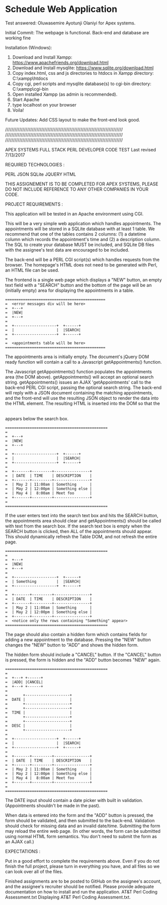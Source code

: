 # Schedule Web Application
Test answered: Oluwasemire Ayotunji Olaniyi for Apex systems.

Initial Commit: The webpage is functional. Back-end and database are working fine

Installation (Windows): 
1. Download and Install Xampp: https://www.apachefriends.org/download.html
2. Download and Install mysqlite: https://www.sqlite.org/download.html
3. Copy index.html, css and js directories to htdocs in Xampp directory: C:\xampp\htdocs
4. Copy cgi, perl scripts and mysqlite database(s) to cgi-bin directory: C:\xampp\cgi-bin
5. Open installed Xampp (as admin is recommended).
6. Start Apache
7. type localhost on your browser
8. Voila!

Future Updates: Add CSS layout to make the front-end look good.

///////////////////////////////////////////////////////////////////////////
///////////////////////////////////////////////////////////////////////////
///////////////////////////////////////////////////////////////////////////

APEX SYSTEMS FULL STACK PERL DEVELOPER CODE TEST
Last revised 7/13/2017

REQUIRED TECHNOLOGIES : 

PERL
JSON
SQLite
JQUERY
HTML

THIS ASSIGNEMENT IS TO BE COMPLETED FOR APEX SYSTEMS, PLEASE DO NOT INCLUDE
REFERENCE TO ANY OTHER COMPANIES IN YOUR CODE.

PROJECT REQUIREMENTS : 

This application will be tested in an Apache environment using CGI.

This will be a very simple web application which handles appointments.
The appointments will be stored in a SQLite database with at least 1 table. 
We recommend that one of the tables contains 2 columns:
	(1) a datetime column which records the appointment's time and 
	(2) a description column.
The SQL to create your database MUST be included, and SQLite DB files with the
assignee's test data are encouraged to be included.

The back-end will be a PERL CGI script(s) which handles requests from the
browser. The homepage's HTML does not need to be generated with Perl, an HTML
file can be used.

The frontend is a single web page which displays a "NEW" button, an
empty text field with a "SEARCH" button and the bottom of the page will
be an (initially empty) area for displaying the appointments in a table.

	=============================================
	=  <error messages div will be here>
	=  +---+
	=  |NEW|
	=  +---+
	=  
	=  +-------------------+  +------+
	=  |                   |  |SEARCH|
	=  +-------------------+  +------+
	=
	=  <appointments table will be here>
	=============================================

The appointments area is initially empty. The document's jQuery DOM
ready function will contain a call to a Javascript
getAppointments() function.

The Javascript getAppointments() function populates the appointments area
(the DOM above). getAppointments() will accept an optional search string.
getAppointments() issues an AJAX 'getAppointments' call to the back-end PERL CGI
script, passing the optional search string. The back-end will reply with a JSON
document containing the matching appointments, and the front-end will use the
resulting JSON object to render the data into the HTML <table> element. The
resulting HTML is inserted into the DOM so that the <table> appears below the
search box.

	==============================================
	=  
	=  +---+
	=  |NEW|
	=  +---+
	=  
	=  +-------------------+  +------+
	=  |                   |  |SEARCH|
	=  +-------------------+  +------+
	=  
	=  +-------+---------+----------------+
	=  | DATE  | TIME    | DESCRIPTION    |
	=  +-------+---------+----------------+
	=  | May 2 | 11:00am | Something      |
	=  | May 2 | 12:00pm | Something else |
	=  | May 4 |  8:00am | Meet foo       |
	=  +-------+---------+----------------+
	=  
	==============================================

If the user enters text into the search text box and hits the SEARCH
button, the appointments area should clear and getAppointments() should
be called with text from the search box.  If the search text box is empty
when the SEARCH button is clicked, then ALL of the appointments should appear.
This should dynamically refresh the Table DOM, and not refresh the entire page.

	==============================================
	=  
	=  +---+
	=  |NEW|
	=  +---+
	=  
	=  +-------------------+  +------+
	=  | Something         |  |SEARCH|
	=  +-------------------+  +------+
	=  
	=  +-------+---------+----------------+
	=  | DATE  | TIME    | DESCRIPTION    |
	=  +-------+---------+----------------+
	=  | May 2 | 11:00am | Something      |
	=  | May 2 | 12:00pm | Something else |
	=  +-------+---------+----------------+
	=  <notice only the rows containing "Something" appear>
	==============================================

The page should also contain a hidden form which contains fields for
adding a new appointment to the database.  Pressing the "NEW" button
changes the "NEW" button to "ADD" and shows the hidden form.

The hidden form should include a "CANCEL" button.  If the "CANCEL" button is
pressed, the form is hidden and the "ADD" button becomes "NEW" again.

	==============================================
	=  
	=  +---+ +------+
	=  |ADD| |CANCEL|
	=  +---+ +------+
	=  
	=       +--------------------+
	=  DATE |                    |
	=       +--------------------+
	=       +--------------------+
	=  TIME |                    |
	=       +--------------------+
	=       +--------------------+
	=  DESC |                    |
	=       +--------------------+ 
	=  
	=  +-------------------+  +------+
	=  |                   |  |SEARCH|
	=  +-------------------+  +------+
	=  
	=  +-------+---------+----------------+
	=  | DATE  | TIME    | DESCRIPTION    |
	=  +-------+---------+----------------+
	=  | May 2 | 11:00am | Something      |
	=  | May 2 | 12:00pm | Something else |
	=  | May 4 |  8:00am | Meet foo       |
	=  +-------+---------+----------------+
	=  
	==============================================

The DATE input should contain a date picker with built in validation.
(Appointments shouldn't be made in the past).

When data is entered into the form and the "ADD" button is pressed, the
form should be validated, and then submitted to the back-end. Validation should
check for missing data and an invalid date/time. Submitting the form may reload
the entire web page.  (In other words, the form can be submitted using normal
HTML form semantics.  You don't need to submit the form as an AJAX call.)


EXPECTATIONS : 

Put in a good effort to complete the requirements above.  Even if you do not
finish the full project, please turn in everything you have, and all files so we
can look over all of the files.

Finished assignments are to be posted to GitHub on the assignee's account, and
the assignee's recruiter should be notified. Please provide adequate
documentation on how to install and run the application.
AT&T Perl Coding Assessment.txt
Displaying AT&T Perl Coding Assessment.txt.
